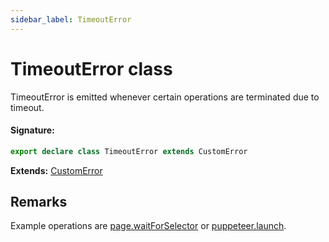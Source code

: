 ```yaml
---
sidebar_label: TimeoutError
---
```


# TimeoutError class

TimeoutError is emitted whenever certain operations are terminated due to timeout.

#### Signature:

```typescript
export declare class TimeoutError extends CustomError
```

**Extends:** [CustomError](./puppeteer.customerror.md)

## Remarks

Example operations are [page.waitForSelector](./puppeteer.page.waitforselector.md) or [puppeteer.launch](./puppeteer.puppeteernode.launch.md).
